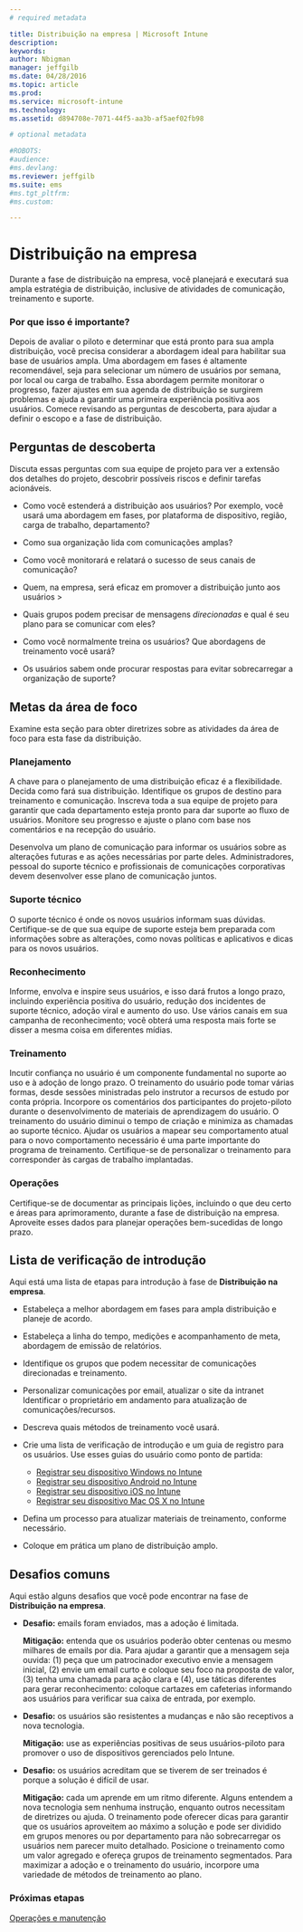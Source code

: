 ```yaml
---
# required metadata

title: Distribuição na empresa | Microsoft Intune
description:
keywords:
author: Nbigman
manager: jeffgilb
ms.date: 04/28/2016
ms.topic: article
ms.prod:
ms.service: microsoft-intune
ms.technology:
ms.assetid: d894708e-7071-44f5-aa3b-af5aef02fb98

# optional metadata

#ROBOTS:
#audience:
#ms.devlang:
ms.reviewer: jeffgilb
ms.suite: ems
#ms.tgt_pltfrm:
#ms.custom:

---
```


# Distribuição na empresa
Durante a fase de distribuição na empresa, você planejará e executará sua ampla estratégia de distribuição, inclusive de atividades de comunicação, treinamento e suporte.

### Por que isso é importante?
Depois de avaliar o piloto e determinar que está pronto para sua ampla distribuição, você precisa considerar a abordagem ideal para habilitar sua base de usuários ampla. Uma abordagem em fases é altamente recomendável, seja para selecionar um número de usuários por semana, por local ou carga de trabalho. Essa abordagem permite monitorar o progresso, fazer ajustes em sua agenda de distribuição se surgirem problemas e ajuda a garantir uma primeira experiência positiva aos usuários.
Comece revisando as perguntas de descoberta, para ajudar a definir o escopo e a fase de distribuição.

## Perguntas de descoberta
Discuta essas perguntas com sua equipe de projeto para ver a extensão dos detalhes do projeto, descobrir possíveis riscos e definir tarefas acionáveis.

-   Como você estenderá a distribuição aos usuários? Por exemplo, você usará uma abordagem em fases, por plataforma de dispositivo, região, carga de trabalho, departamento?

-   Como sua organização lida com comunicações amplas?

-   Como você monitorará e relatará o sucesso de seus canais de comunicação?

-   Quem, na empresa, será eficaz em promover a distribuição junto aos usuários >

-   Quais grupos podem precisar de mensagens *direcionadas* e qual é seu plano para se comunicar com eles?

-   Como você normalmente treina os usuários? Que abordagens de treinamento você usará?

-   Os usuários sabem onde procurar respostas para evitar sobrecarregar a organização de suporte?

## Metas da área de foco
Examine esta seção para obter diretrizes sobre as atividades da área de foco para esta fase da distribuição.

### Planejamento
A chave para o planejamento de uma distribuição eficaz é a flexibilidade. Decida como fará sua distribuição. Identifique os grupos de destino para treinamento e comunicação. Inscreva toda a sua equipe de projeto para garantir que cada departamento esteja pronto para dar suporte ao fluxo de usuários.
Monitore seu progresso e ajuste o plano com base nos comentários e na recepção do usuário.

Desenvolva um plano de comunicação para informar os usuários sobre as alterações futuras e as ações necessárias por parte deles. Administradores, pessoal do suporte técnico e profissionais de comunicações corporativas devem desenvolver esse plano de comunicação juntos.

### Suporte técnico
O suporte técnico é onde os novos usuários informam suas dúvidas. Certifique-se de que sua equipe de suporte esteja bem preparada com informações sobre as alterações, como novas políticas e aplicativos e dicas para os novos usuários.

### Reconhecimento
Informe, envolva e inspire seus usuários, e isso dará frutos a longo prazo, incluindo experiência positiva do usuário, redução dos incidentes de suporte técnico, adoção viral e aumento do uso. Use vários canais em sua campanha de reconhecimento; você obterá uma resposta mais forte se disser a mesma coisa em diferentes mídias.

### Treinamento
Incutir confiança no usuário é um componente fundamental no suporte ao uso e à adoção de longo prazo. O treinamento do usuário pode tomar várias formas, desde sessões ministradas pelo instrutor a recursos de estudo por conta própria. Incorpore os comentários dos participantes do projeto-piloto durante o desenvolvimento de materiais de aprendizagem do usuário. O treinamento do usuário diminui o tempo de criação e minimiza as chamadas ao suporte técnico. Ajudar os usuários a mapear seu comportamento atual para o novo comportamento necessário é uma parte importante do programa de treinamento. Certifique-se de personalizar o treinamento para corresponder às cargas de trabalho implantadas.

### Operações
Certifique-se de documentar as principais lições, incluindo o que deu certo e áreas para aprimoramento, durante a fase de distribuição na empresa. Aproveite esses dados para planejar operações bem-sucedidas de longo prazo.

## Lista de verificação de introdução
Aqui está uma lista de etapas para introdução à fase de **Distribuição na empresa**.

-   Estabeleça a melhor abordagem em fases para ampla distribuição e planeje de acordo.

-   Estabeleça a linha do tempo, medições e acompanhamento de meta, abordagem de emissão de relatórios.

-   Identifique os grupos que podem necessitar de comunicações direcionadas e treinamento.

-   Personalizar comunicações por email, atualizar o site da intranet Identificar o proprietário em andamento para atualização de comunicações/recursos.

-   Descreva quais métodos de treinamento você usará.

-   Crie uma lista de verificação de introdução e um guia de registro para os usuários.
    Use esses guias do usuário como ponto de partida:
    -  [Registrar seu dispositivo Windows no Intune](/intune/enduser/enroll-your-device-in-intune-windows)
    -  [Registrar seu dispositivo Android no Intune](/intune/enduser/enroll-your-device-in-intune-android)
    -  [Registrar seu dispositivo iOS no Intune](/intune/enduser/enroll-your-device-in-intune-ios)
    -  [Registrar seu dispositivo Mac OS X no Intune](/intune/enduser/enroll-your-device-in-intune-mac-os-x)

-   Defina um processo para atualizar materiais de treinamento, conforme necessário.

-   Coloque em prática um plano de distribuição amplo.

## Desafios comuns
Aqui estão alguns desafios que você pode encontrar na fase de **Distribuição na empresa**.

-   **Desafio:** emails foram enviados, mas a adoção é limitada.

    **Mitigação:** entenda que os usuários poderão obter centenas ou mesmo milhares de emails por dia. Para ajudar a garantir que a mensagem seja ouvida: (1) peça que um patrocinador executivo envie a mensagem inicial, (2) envie um email curto e coloque seu foco na proposta de valor, (3) tenha uma chamada para ação clara e (4), use táticas diferentes para gerar reconhecimento: coloque cartazes em cafeterias informando aos usuários para verificar sua caixa de entrada, por exemplo.

-   **Desafio:** os usuários são resistentes a mudanças e não são receptivos a nova tecnologia.

    **Mitigação:** use as experiências positivas de seus usuários-piloto para promover o uso de dispositivos gerenciados pelo Intune.

-   **Desafio:** os usuários acreditam que se tiverem de ser treinados é porque a solução é difícil de usar.

    **Mitigação:** cada um aprende em um ritmo diferente. Alguns entendem a nova tecnologia sem nenhuma instrução, enquanto outros necessitam de diretrizes ou ajuda. O treinamento pode oferecer dicas para garantir que os usuários aproveitem ao máximo a solução e pode ser dividido em grupos menores ou por departamento para não sobrecarregar os usuários nem parecer muito detalhado. Posicione o treinamento como um valor agregado e ofereça grupos de treinamento segmentados. Para maximizar a adoção e o treinamento do usuário, incorpore uma variedade de métodos de treinamento ao plano.

### Próximas etapas
[Operações e manutenção](operations-and-maintenance.md)


<!--HONumber=Jun16_HO3-->



